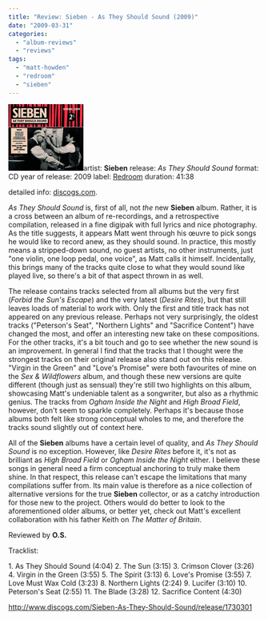 ```yaml
---
title: "Review: Sieben - As They Should Sound (2009)"
date: "2009-03-31"
categories: 
  - "album-reviews"
  - "reviews"
tags: 
  - "matt-howden"
  - "redroom"
  - "sieben"
---
```


![](images/sieben_atss.jpg)artist: **Sieben** release: _As They Should Sound_ format: CD year of release: 2009 label: [Redroom](http://www.matthowden.com/) duration: 41:38

detailed info: [discogs.com](http://www.discogs.com/Sieben-As-They-Should-Sound/release/1730301).

_As They Should Sound_ is, first of all, not _the_ new **Sieben** album. Rather, it is a cross between an album of re-recordings, and a retrospective compilation, released in a fine digipak with full lyrics and nice photography. As the title suggests, it appears Matt went through his œuvre to pick songs he would like to record anew, as they should sound. In practice, this mostly means a stripped-down sound, no guest artists, no other instruments, just "one violin, one loop pedal, one voice", as Matt calls it himself. Incidentally, this brings many of the tracks quite close to what they would sound like played live, so there's a bit of that aspect thrown in as well.

The release contains tracks selected from all albums but the very first (_Forbid the Sun's Escape_) and the very latest (_Desire Rites_), but that still leaves loads of material to work with. Only the first and title track has not appeared on any previous release. Perhaps not very surprisingly, the oldest tracks ("Peterson's Seat", "Northern Lights" and "Sacrifice Content") have changed the most, and offer an interesting new take on these compositions. For the other tracks, it's a bit touch and go to see whether the new sound is an improvement. In general I find that the tracks that I thought were the strongest tracks on their original release also stand out on this release. "Virgin in the Green" and "Love's Promise" were both favourites of mine on the _Sex & Wildflowers_ album, and though these new versions are quite different (though just as sensual) they're still two highlights on this album, showcasing Matt's undeniable talent as a songwriter, but also as a rhythmic genius. The tracks from _Ogham Inside the Night_ and _High Broad Field_, however, don't seem to sparkle completely. Perhaps it's because those albums both felt like strong conceptual wholes to me, and therefore the tracks sound slightly out of context here.

All of the **Sieben** albums have a certain level of quality, and _As They Should Sound_ is no exception. However, like _Desire Rites_ before it, it's not as brilliant as _High Broad Field_ or _Ogham Inside the Night_ either. I believe these songs in general need a firm conceptual anchoring to truly make them shine. In that respect, this release can't escape the limitations that many compilations suffer from. Its main value is therefore as a nice collection of alternative versions for the true **Sieben** collector, or as a catchy introduction for those new to the project. Others would do better to look to the aforementioned older albums, or better yet, check out Matt's excellent collaboration with his father Keith on _The Matter of Britain_.

Reviewed by **O.S.**

Tracklist:

1\. As They Should Sound (4:04) 2. The Sun (3:15) 3. Crimson Clover (3:26) 4. Virgin in the Green (3:55) 5. The Spirit (3:13) 6. Love's Promise (3:55) 7. Love Must Wax Cold (3:23) 8. Northern Lights (2:24) 9. Lucifer (3:10) 10. Peterson's Seat (2:55) 11. The Blade (3:28) 12. Sacrifice Content (4:30)

http://www.discogs.com/Sieben-As-They-Should-Sound/release/1730301
